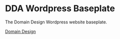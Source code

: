 # DDA Wordpress Baseplate
The Domain Design Wordpress website baseplate.

[Domain Design](https://www.domaindesignagency.com/)